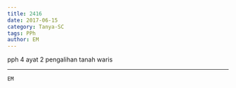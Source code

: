 ```yaml
---
title: 2416
date: 2017-06-15
category: Tanya-SC
tags: PPh
author: EM
---
```


pph 4 ayat 2 pengalihan tanah waris

---



`EM`
